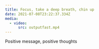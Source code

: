 ```yaml
---
title: Focus, take a deep breath, chin up
date: 2021-07-08T23:22:37.334Z
media:
  - video:
      src: outputfast.mp4
---
```

Positive message, positive thoughts